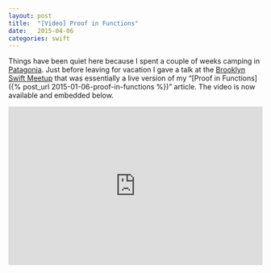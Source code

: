 ```yaml
---
layout: post
title:  "[Video] Proof in Functions"
date:   2015-04-06
categories: swift
---
```


Things have been quiet here because I spent a couple of weeks camping in [Patagonia](https://instagram.com/mbrandonw/). Just before leaving for vacation I gave a talk at the [Brooklyn Swift Meetup](http://www.meetup.com/Brooklyn-Swift-Developers/) that was essentially a live version of my “[Proof in Functions]({% post_url 2015-01-06-proof-in-functions %})” article. The video is now available and embedded below.

<div style="text-align: center;">
  <iframe src="https://player.vimeo.com/video/121953811" width="560" height="315" style="max-width: 100%;" frameborder="0" webkitallowfullscreen mozallowfullscreen allowfullscreen></iframe>
</div>
